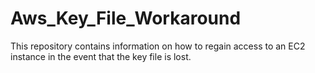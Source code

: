 # Aws_Key_File_Workaround
This repository contains information on how to regain access to an EC2 instance in the event that the key file is lost.
